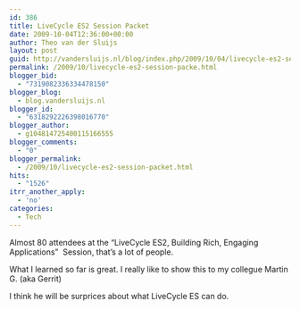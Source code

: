 ```yaml
---
id: 386
title: LiveCycle ES2 Session Packet
date: 2009-10-04T12:36:00+00:00
author: Theo van der Sluijs
layout: post
guid: http://vandersluijs.nl/blog/index.php/2009/10/04/livecycle-es2-session-packe/
permalink: /2009/10/livecycle-es2-session-packe.html
blogger_bid:
  - "7319082336334478150"
blogger_blog:
  - blog.vandersluijs.nl
blogger_id:
  - "6318292226398016770"
blogger_author:
  - g104814725400115166555
blogger_comments:
  - "0"
blogger_permalink:
  - /2009/10/livecycle-es2-session-packet.html
hits:
  - "1526"
itrr_another_apply:
  - 'no'
categories:
  - Tech
---
```

Almost 80 attendees at the “LiveCycle ES2, Building Rich, Engaging Applications”  Session, that’s a lot of people.

What I learned so far is great. I really like to show this to my collegue Martin G. (aka Gerrit)

I think he will be surprices about what LiveCycle ES can do.